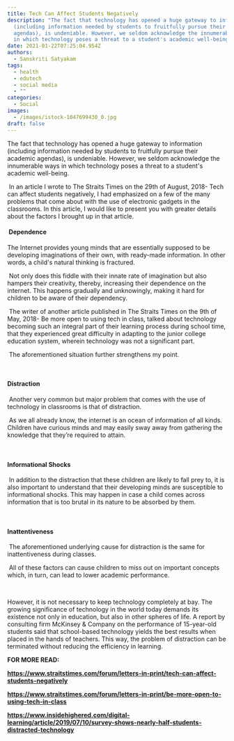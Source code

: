 ```yaml
---
title: Tech Can Affect Students Negatively
description: "The fact that technology has opened a huge gateway to information
  (including information needed by students to fruitfully pursue their academic
  agendas), is undeniable. However, we seldom acknowledge the innumerable ways
  in which technology poses a threat to a student's academic well-being.  "
date: 2021-01-22T07:25:04.954Z
authors:
  - Sanskriti Satyakam
tags:
  - health
  - edutech
  - social media
  - ""
categories:
  - Social
images:
  - /images/istock-1047699430_0.jpg
draft: false
---
```

The fact that technology has opened a huge gateway to information (including information needed by students to fruitfully pursue their academic agendas), is undeniable. However, we seldom acknowledge the innumerable ways in which technology poses a threat to a student's academic well-being.

 In an article I wrote to The Straits Times on the 29th of August, 2018- Tech can affect students negatively, I had emphasized on a few of the many problems that come about with the use of electronic gadgets in the classrooms. In this article, I would like to present you with greater details about the factors I brought up in that article. 



####  **Dependence**

The Internet provides young minds that are essentially supposed to be developing imaginations of their own, with ready-made information. In other words, a child's natural thinking is fractured.

 Not only does this fiddle with their innate rate of imagination but also hampers their creativity, thereby, increasing their dependence on the internet. This happens gradually and unknowingly, making it hard for children to be aware of their dependency. 

 The writer of another article published in The Straits Times on the 9th of May, 2018- Be more open to using tech in class, talked about technology becoming such an integral part of their learning process during school time, that they experienced great difficulty in adapting to the junior college education system, wherein technology was not a significant part. 

 The aforementioned situation further strengthens my point. 

 

#### **Distraction**

 Another very common but major problem that comes with the use of technology in classrooms is that of distraction.

 As we all already know, the internet is an ocean of information of all kinds. Children have curious minds and may easily sway away from gathering the knowledge that they’re required to attain. 

 

#### **Informational Shocks**

 In addition to the distraction that these children are likely to fall prey to, it is also important to understand that their developing minds are susceptible to informational shocks. This may happen in case a child comes across information that is too brutal in its nature to be absorbed by them. 

 

#### **Inattentiveness**

 The aforementioned underlying cause for distraction is the same for inattentiveness during classes.

 All of these factors can cause children to miss out on important concepts which, in turn, can lead to lower academic performance.

 

However, it is not necessary to keep technology completely at bay. The growing significance of technology in the world today demands its existence not only in education, but also in other spheres of life. A report by consulting firm McKinsey & Company on the performance of 15-year-old students said that school-based technology yields the best results when placed in the hands of teachers. This way, the problem of distraction can be terminated without reducing the efficiency in learning.



**FOR MORE READ:**

**<https://www.straitstimes.com/forum/letters-in-print/tech-can-affect-students-negatively>**

**<https://www.straitstimes.com/forum/letters-in-print/be-more-open-to-using-tech-in-class>**

**https://www.insidehighered.com/digital-learning/article/2019/07/10/survey-shows-nearly-half-students-distracted-technology**